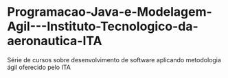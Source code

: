 # Programacao-Java-e-Modelagem-Agil---Instituto-Tecnologico-da-aeronautica-ITA
Série de cursos sobre desenvolvimento de software aplicando metodologia ágil oferecido pelo ITA  
